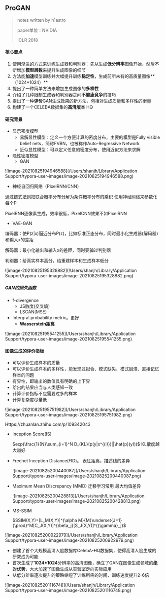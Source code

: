 ## ProGAN

>  notes written by h1astro
>
> paper单位：NVIDIA
>
> ICLR 2018

#### 核心要点

1. 使用渐进的方式来训练生成器和判别器：先从生成**低分辨率**图像开始，然后不断增加**模型层数**来提升生成图像的细节
2. 方法能**加速**模型训练并大幅提升训练**稳定性**，生成前所未有的高质量图像**（1024*1024）**
3. 提出了一种简单方法来增加生成图像的**多样性**
4. 介绍了几种限制生成器和判别器之间**不健康竞争**的技巧
5. 提出了一种**评价**GAN生成效果的新方法，包括对生成质量和多样性的衡量
6. 构建了一个CELEBA数据集的**高清版本** HQ

 #### 研究背景

* 显示密度模型
  * 易解显性模型：定义一个方便计算的密度分布，主要的模型是Fully visible belief nets，简称FVBN，也被称作Auto-Regressive Network
  * 近似显性模型：可以定义任意的密度分布，使用近似方法来求解
* 隐性密度模型
  * GAN

![image-20210825194946588](/Users/shanjh/Library/Application Support/typora-user-images/image-20210825194946588.png)

* 神经自回归网络（PixelRNN/CNN）

通过链式法则把联合概率分布分解为条件概率分布的乘积 使用神经网络来参数化每个P

PixelRNN逐像素生成，效率很低，PixelCNN效果不如PixelRNN

* VAE-GAN

编码器：使P(z|x)逼近分布P(z)，比如标准正态分布，同时最小化生成器(解码器)和输入x的差距

解码器：最小化输出和输入x的差距，同时要骗过判别器

判别器：给真实样本高分，给重建样本和生成样本低分

![image-20210825195328882](/Users/shanjh/Library/Application Support/typora-user-images/image-20210825195328882.png)

##### GAN的损失函数

* f-divergence
  * JS散度(交叉熵)
  * LSGAN(MSE)
* Intergral probability metric。更好
  * **Wasserstein距离**

![image-20210825195541255](/Users/shanjh/Library/Application Support/typora-user-images/image-20210825195541255.png)

#### 图像生成的评价指标

* 可以评价生成样本的质量
* 可以评价生成样本的多样性，能发现过拟合、模式缺失、模式崩溃、直接记忆样本的问题
* 有界性，即输出的数值具有明确的上下界
* 给出的结果应当与人类感知一致
* 计算评价指标不应需要过多的样本
* 计算复杂度尽量低

![image-20210825195751982](/Users/shanjh/Library/Application Support/typora-user-images/image-20210825195751982.png)

Https://zhuanlan.zhihu.com/p/109342043

* Inception Score(IS)

  $exp(\frac{1}{N}\sum_{i=1}^N D_{KL}(p(y|x^{(i)})||\hat{p}(y)))$   KL散度越大越好

* Frechet Inception Distance(FID)。 表征距离，描述线的差异

  ![image-20210825200440087](/Users/shanjh/Library/Application Support/typora-user-images/image-20210825200440087.png)

* Maximum Mean Discrepancy (MMD)  迁移学习常用 最大均值差异

  ![image-20210825200428813](/Users/shanjh/Library/Application Support/typora-user-images/image-20210825200428813.png)

* MS-SSIM

  $SSIM(X,Y)=[L_M(X,Y)]^{\alpha M}{M}\underset{J=1}{\prod}^M[C_J(X,Y)]^{\beta_j}[S_J(X,Y)]^{{\gamma}_j}$

![image-20210825200922979](/Users/shanjh/Library/Application Support/typora-user-images/image-20210825200922979.png)

* 创建了首个大规模高清人脸数据库CelebA-HQ数据集，使得高清人脸生成的研究成为可能
* 首次生成了**1024*1024**分辨率的高清图像，确立了GAN在图像生成领域的**绝对优势**，大大加速了图像生成从实验室走向实际应用
* 从低分辨率逐次提升的策略缩短了训练所需的时间，训练速度提升2-6倍

![image-20210825201116748](/Users/shanjh/Library/Application Support/typora-user-images/image-20210825201116748.png)

